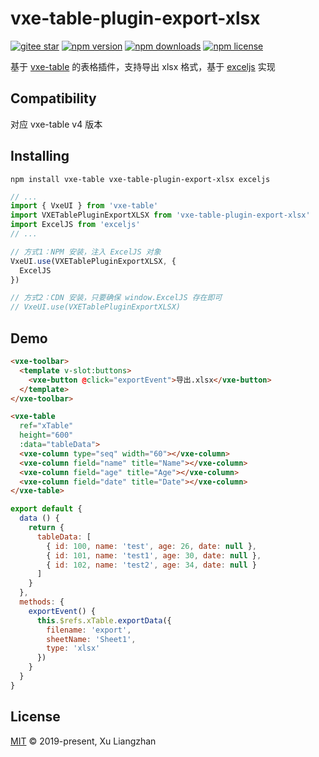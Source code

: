 # vxe-table-plugin-export-xlsx

[![gitee star](https://gitee.com/x-extends/vxe-table-plugin-export-xlsx/badge/star.svg?theme=dark)](https://gitee.com/x-extends/vxe-table-plugin-export-xlsx/stargazers)
[![npm version](https://img.shields.io/npm/v/vxe-table-plugin-export-xlsx.svg?style=flat-square)](https://www.npmjs.com/package/vxe-table-plugin-export-xlsx)
[![npm downloads](https://img.shields.io/npm/dm/vxe-table-plugin-export-xlsx.svg?style=flat-square)](http://npm-stat.com/charts.html?package=vxe-table-plugin-export-xlsx)
[![npm license](https://img.shields.io/github/license/mashape/apistatus.svg)](LICENSE)

基于 [vxe-table](https://www.npmjs.com/package/vxe-table) 的表格插件，支持导出 xlsx 格式，基于 [exceljs](https://github.com/exceljs/exceljs) 实现

## Compatibility

对应 vxe-table v4 版本  

## Installing

```shell
npm install vxe-table vxe-table-plugin-export-xlsx exceljs
```

```javascript
// ...
import { VxeUI } from 'vxe-table'
import VXETablePluginExportXLSX from 'vxe-table-plugin-export-xlsx'
import ExcelJS from 'exceljs'
// ...

// 方式1：NPM 安装，注入 ExcelJS 对象
VxeUI.use(VXETablePluginExportXLSX, {
  ExcelJS
})

// 方式2：CDN 安装，只要确保 window.ExcelJS 存在即可
// VxeUI.use(VXETablePluginExportXLSX)
```

## Demo

```html
<vxe-toolbar>
  <template v-slot:buttons>
    <vxe-button @click="exportEvent">导出.xlsx</vxe-button>
  </template>
</vxe-toolbar>

<vxe-table
  ref="xTable"
  height="600"
  :data="tableData">
  <vxe-column type="seq" width="60"></vxe-column>
  <vxe-column field="name" title="Name"></vxe-column>
  <vxe-column field="age" title="Age"></vxe-column>
  <vxe-column field="date" title="Date"></vxe-column>
</vxe-table>
```

```javascript
export default {
  data () {
    return {
      tableData: [
        { id: 100, name: 'test', age: 26, date: null },
        { id: 101, name: 'test1', age: 30, date: null },
        { id: 102, name: 'test2', age: 34, date: null }
      ]
    }
  },
  methods: {
    exportEvent() {
      this.$refs.xTable.exportData({
        filename: 'export',
        sheetName: 'Sheet1',
        type: 'xlsx'
      })
    }
  }
}
```

## License

[MIT](LICENSE) © 2019-present, Xu Liangzhan
